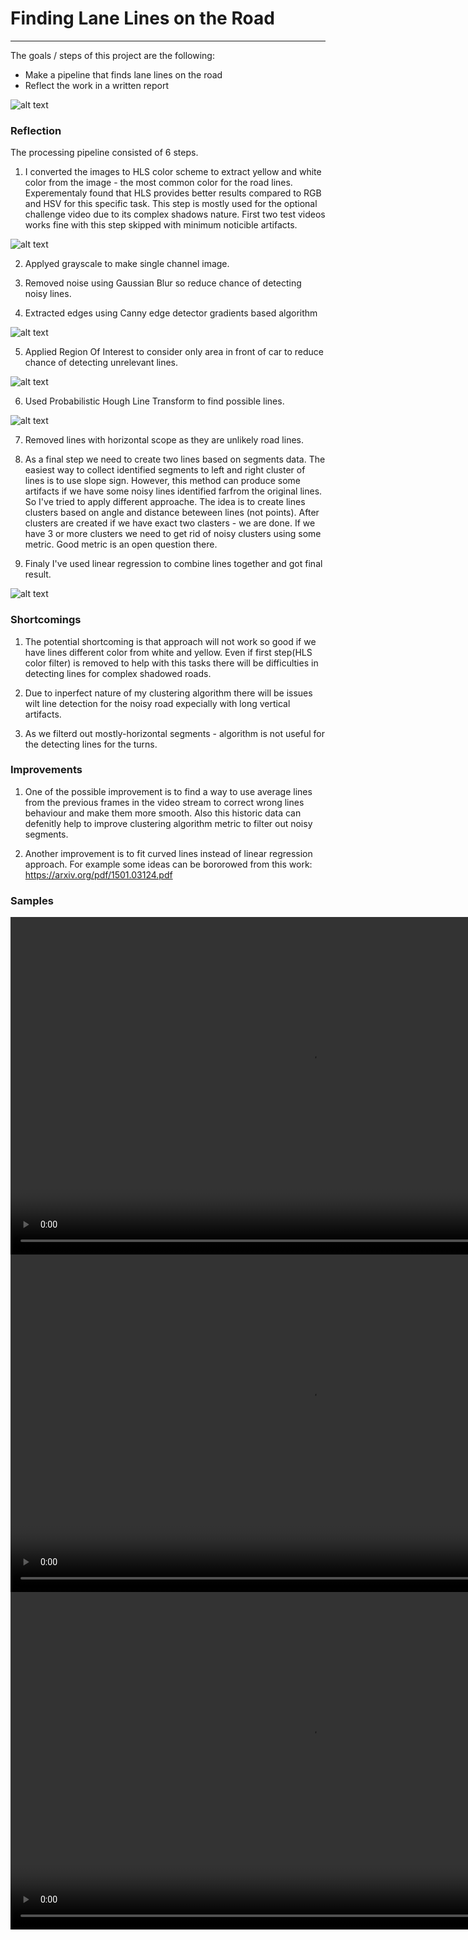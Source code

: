 # **Finding Lane Lines on the Road**

[//]: # (Image References)

[image1]: ./examples/grayscale.jpg "Grayscale"
[image2]: ./test_pipeline/HLS_filter.jpg "HLS filtered"
[image3]: ./test_pipeline/canny.jpg "Canny Edges"
[image4]: ./test_pipeline/region.jpg "Region of Interest"
[image5]: ./test_pipeline/segments.jpg "Hough Segments"
[image6]: ./test_pipeline/final.jpg "Final image"
[image7]: ./test_images/solidYellowLeft.jpg "Initial"

---

The goals / steps of this project are the following:
* Make a pipeline that finds lane lines on the road
* Reflect the work in a written report

![alt text][image7]

### Reflection

The processing pipeline consisted of 6 steps. 

1. I converted the images to HLS color scheme to extract yellow and white color from the image - the most common color for the road lines. Experementaly found that HLS provides better results compared to RGB and HSV for this specific task. This step is mostly used for the optional challenge video due to its complex shadows nature. First two test videos works fine with this step skipped with minimum noticible artifacts. 

![alt text][image2]

2. Applyed grayscale to make single channel image.

3. Removed noise using Gaussian Blur so reduce chance of detecting noisy lines.

4. Extracted edges using Canny edge detector gradients based algorithm

![alt text][image3]

5. Applied Region Of Interest to consider only area in front of car to reduce chance of detecting unrelevant lines.

![alt text][image4]

6. Used Probabilistic Hough Line Transform to find possible lines.

![alt text][image5]

7. Removed lines with horizontal scope as they are unlikely road lines. 

8. As a final step we need to create two lines based on segments data. The easiest way to collect identified segments to left and right cluster of lines is to use slope sign. However, this method can produce some artifacts if we have some noisy lines identified farfrom the original lines. So I've tried to apply different approache. The idea is to create lines clusters based on angle and distance beteween lines (not points). After clusters are created if we have exact two clasters - we are done. If we have 3 or more clusters we need to get rid of noisy clusters using some metric. Good metric is an open question there. 

9. Finaly I've used linear regression to combine lines together and got final result.

![alt text][image6]


### Shortcomings 

1. The potential shortcoming is that approach will not work so good if we have lines different color from white and yellow. Even if first step(HLS color filter) is removed to help with this tasks there will be difficulties in detecting lines for complex shadowed roads.

2. Due to inperfect nature of my clustering algorithm there will be issues wilt line detection for the noisy road expecially with long vertical artifacts. 

3. As we filterd out mostly-horizontal segments - algorithm is not useful for the detecting lines for the turns.

### Improvements

1. One of the possible improvement is to find a way to use average lines from the previous frames in the video stream to correct wrong lines behaviour and make them more smooth. Also this historic data can defenitly help to improve clustering algorithm metric to filter out noisy segments.

2. Another improvement is to fit curved lines instead of linear regression approach. For example some ideas can be bororowed from this work:  https://arxiv.org/pdf/1501.03124.pdf

### Samples

<video width="960" height="540" controls>
  <source src="test_videos_output/solidWhiteRight.mp4">
</video>

<video width="960" height="540" controls>
  <source src="test_videos_output/solidYellowLeft.mp4">
</video>

<video width="960" height="540" controls>
  <source src="test_videos_output/challenge.mp4">
</video>

